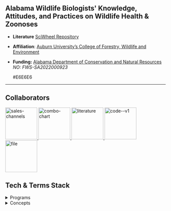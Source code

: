 ## **Alabama Wildlife Biologists' Knowledge, Attitudes, and Practices on Wildlife Health & Zoonoses**  

- **Literature** [SciWheel Repository](https://sciwheel.com/work/#/items?collection=970339)
- **Affiliation**: [Auburn University’s College of Forestry, Wildlife and Environment](https://cfwe.auburn.edu/)
- **Funding:** [Alabama Department of Conservation and Natural Resources](https://alabama-department-of-conservation-natural-resources-algeohub.hub.arcgis.com/) *NO: FWS-SA2022000923*

  #E6E6E6
---
<!-- Contributing -->
## Collaborators

<a href="https://github.com/rytomey">
<img width="100" height="100" src="https://img.icons8.com/plasticine/100/sales-channels.png" alt="sales-channels"/>
</a>
<a href="https://github.com/rytomey">
<img width="100" height="100" src="https://img.icons8.com/plasticine/100/combo-chart.png" alt="combo-chart"/>
</a>
<a href="https://github.com/rytomey">
<img width="100" height="100" src="https://img.icons8.com/plasticine/100/literature.png" alt="literature"/>
</a>
<a href="https://github.com/rytomey">
<img width="100" height="100" src="https://img.icons8.com/plasticine/100/code--v1.png" alt="code--v1"/>
</a>
<a href="https://github.com/rytomey">
<img width="100" height="100" src="[https://img.icons8.com/plasticine/100/file.png](https://img.icons8.com/plasticine/100/file.png)" alt="file"/>
</a>
  
<!-- Stack -->
## Tech & Terms Stack

<details>
  <summary>Programs</summary>
  <ul>
    <li><a href="https://www.qualtrics.com/">Qualtrics</a></li>
    <li><a href="https://posit.co/download/rstudio-desktop/">RStudio</a></li>
    <li><a href="https://sciwheel.com/">SciWheel</a></li>
  </ul>
</details>

<details>
  <summary>Concepts</summary>
  <ul>
    <li><a href="https://doi.org/10.1177/025371762094611">KAP Surveys</a></li>
    <li><a href="https://greatbrook.com/survey-glossary/">Glossary</a></li>
  </ul>
</details>
